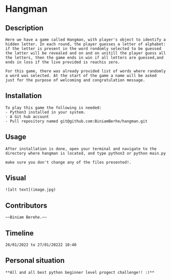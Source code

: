 # Hangman
## Description

    Here we have a game called Hangman, with player's object to identify a hidden letter. In each round, the player guesses a letter of alphabet: if the letter is present in the word rondomly selected to be guessed the latter will be revealed and on and on unitill the player guess all the letters, then the game ends in win if all letters are guessed,and ends in loss if the live provided is reachis zero.

    For this game, there was already provided list of words where randomly a word was selected. At the start of the game a name will be asked just for the purpose of welcoming and congratulation message.

## Installation

    To play this game the following is needed: 
    - Python3 installed in your system.
    - A Git hub account
    - Pull repository named git@github.com:BiniamBerhe/hangman.git

## Usage
    After installation is done, open your terminal and navigate to the directory where hangman is located, and type python3 or python main.py

    make sure you don't change any of the files presented!.

## Visual
    ![alt text](image.jpg)

## Contributors
    ~~Biniam Berehe.~~

## Timeline

    26/01/2022 to 27/01/20222 10:40

## Personal situation
    **All and all best python beginner level progect challenge!! :)**